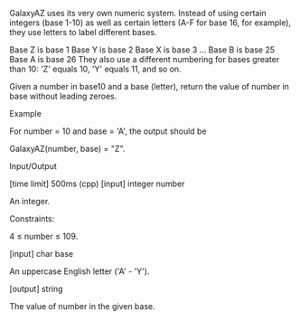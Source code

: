 GalaxyAZ uses its very own numeric system. Instead of using certain integers (base 1-10) as well as certain letters (A-F for base 16, for example), they use letters to label different bases.

Base Z is base 1
Base Y is base 2
Base X is base 3
...
Base B is base 25
Base A is base 26
They also use a different numbering for bases greater than 10: 'Z' equals 10, 'Y' equals 11, and so on.

Given a number in base10 and a base (letter), return the value of number in base without leading zeroes.

Example

For number = 10 and base = 'A', the output should be

GalaxyAZ(number, base) = "Z".

Input/Output

[time limit] 500ms (cpp)
[input] integer number

An integer.

Constraints:

4 ≤ number ≤ 109.

[input] char base

An uppercase English letter ('A' - 'Y').

[output] string

The value of number in the given base.
